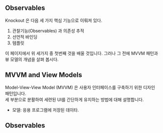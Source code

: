 ## Observables
Knockout 은 다음 세 가지 핵심 기능으로 이뤄져 있다.
1. 관찰기능(Observables) 과 의존성 추적
2. 선언적 바인딩
3. 템플릿

이 페이지에서 위 세가지 중 첫번째 것을 배울 것입니다. 그러나 그 전에 MVVM 패턴과 뷰 모델의 개념을 살펴 봅시다.
## MVVM and View Models
Model-View-View Model (MVVM) 은 사용자 인터페이스를 구축하기 위한 디자인 패턴입니다.<br/>
세 부분으로 분활하여 세련된 UI를 간단하게 유지하는 방법에 대해 설명합니다.
- 모델: 응용 프로그램에 저장된 데이타.  
## Observables